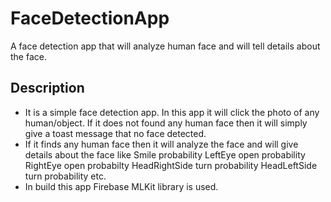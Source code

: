 # FaceDetectionApp
A face detection app that will analyze human face and will tell details about the face.
## Description
* It is a simple face detection app. In this app it will click the photo of any human/object. If it does not found any human face then it will simply give a toast message that no face detected.
* If it finds any human face then it will analyze the face and will give details about the face like
  Smile probability
  LeftEye open probability
  RightEye open probabilty
  HeadRightSide turn probability
  HeadLeftSide turn probability etc.
 * In build this app Firebase MLKit library is used.

